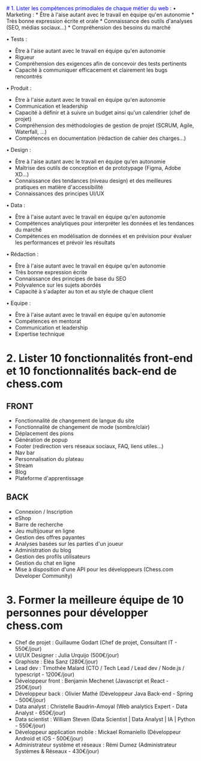 <span style="color:blue">
# 1. Lister les compétences primodiales de chaque métier du web :
</span>
• Marketing :
* Être à l'aise autant avec le travail en équipe qu'en autonomie
* Très bonne expression écrite et orale
* Connaissance des outils d'analyses (SEO, médias sociaux...)
* Compréhension des besoins du marché

• Tests :
* Être à l'aise autant avec le travail en équipe qu'en autonomie
* Rigueur
* Compréhension des exigences afin de concevoir des tests pertinents
* Capacité à communiquer efficacement et clairement les bugs rencontrés

• Produit :
* Être à l'aise autant avec le travail en équipe qu'en autonomie
* Communication et leadership
* Capacité à définir et à suivre un budget ainsi qu'un calendrier (chef de projet)
* Compréhension des méthodologies de gestion de projet (SCRUM, Agile, Waterfall, ...)
* Compétences en documentation (rédaction de cahier des charges...)

• Design :
* Être à l'aise autant avec le travail en équipe qu'en autonomie
* Maîtrise des outils de conception et de prototypage (Figma, Adobe XD...)
* Connaissance des tendances (niveau design) et des meilleures pratiques en matière d'accessibilité
* Connaissances des principes UI/UX

• Data :
* Être à l'aise autant avec le travail en équipe qu'en autonomie
* Compétences analytiques pour interpréter les données et les tendances du marché
* Compétences en modélisation de données et en prévision pour évaluer les performances et prévoir les résultats

• Rédaction :
* Être à l'aise autant avec le travail en équipe qu'en autonomie
* Très bonne expression écrite
* Connaissance des principes de base du SEO
* Polyvalence sur les sujets abordés
* Capacité à s'adapter au ton et au style de chaque client

• Equipe :
* Être à l'aise autant avec le travail en équipe qu'en autonomie
* Compétences en mentorat
* Communication et leadership
* Expertise technique 


# 2. Lister 10 fonctionnalités front-end et 10 fonctionnalités back-end de chess.com
## FRONT
* Fonctionnalité de changement de langue du site
* Fonctionnalité de changement de mode (sombre/clair)
* Déplacement des pions
* Génération de popup
* Footer (redirection vers réseaux sociaux, FAQ, liens utiles...)
* Nav bar
* Personnalisation du plateau
* Stream
* Blog
* Plateforme d'apprentissage

## BACK
* Connexion / Inscription
* eShop
* Barre de recherche
* Jeu multijoueur en ligne
* Gestion des offres payantes
* Analyses basées sur les parties d'un joueur
* Administration du blog
* Gestion des profils utilisateurs
* Gestion du chat en ligne
* Mise à disposition d'une API pour les développeurs (Chess.com Developer Community)


# 3. Former la meilleure équipe de 10 personnes pour développer chess.com
* Chef de projet : Guillaume Godart (Chef de projet, Consultant IT - 550€/jour)
* UI/UX Designer : Julia Urquijo (500€/jour)
* Graphiste : Eléa Sanz (280€/jour)
* Lead dev : Timothée Malard (CTO / Tech Lead / Lead dev / Node.js / typescript - 1200€/jour)
* Développeur front : Benjamin Mechenet (Javascript et React - 250€/jour)
* Développeur back : Olivier Mathé (Développeur Java Back-end - Spring - 500€/jour)
* Data analyst : Christelle Baudrin-Amoyal (Web analytics Expert - Data Analyst - 650€/jour)
* Data scientist : William Steven (Data Scientist | Data Analyst | IA | Python - 550€/jour)
* Développeur application mobile : Mickael Romaniello (Développeur Android et iOS - 500€/jour)
* Administrateur système et réseaux : Rémi Dumez (Administrateur Systèmes & Réseaux - 430€/jour)

